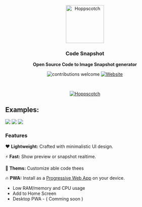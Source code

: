 <div align="center">
  <a href="https://codesnapshot.vercel.app">
    <img
      src='https://github.com/robindev2007/CodeSnapshot/blob/main/public/android-chrome-512x512.png?raw=true'
      alt="Hoppscotch"
      height="120"
    />
  </a>
  <h3>
    <b>
     Code Snapshot
    </b>
  </h3>
  <b>
    Open Source Code to Image Snapshot generator
  </b>
  <p>

![contributions welcome](https://img.shields.io/badge/contributions-welcome-brightgreen?logo=github) [![Website](https://img.shields.io/website?url=https%3A%2F%2Fhoppscotch.io&logo=hoppscotch)](https://codesnapshot.vercel.app)

  </p>
 
  <br />
  <p>
    <a href="https://codesnapshot.vercel.app">
      <picture>
        <source media="(prefers-color-scheme: dark)" srcset="./images/banner.png">
        <source media="(prefers-color-scheme: light)" srcset="./images/banner.png">
        <img alt="Hoppscotch" src="./images/banner.png">
      </picture>
    </a>
  </p>


</div>

## Examples:

  <img src='images/example-1.png' >
  <img src='images/example-2.png'>
  <img src='images/example-3.png'>

### **Features**

❤️ **Lightweight:** Crafted with minimalistic UI design.

⚡️ **Fast:** Show preview or snapshot realtime.

🌈 **Thems:** Customize able code thees

🔥 **PWA:** Install as a [Progressive Web App](https://web.dev/progressive-web-apps) on your device.

- Low RAM/memory and CPU usage
- Add to Home Screen
- Desktop PWA - ( Comming soon )
